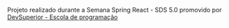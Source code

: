  Projeto realizado durante a Semana Spring React - SDS 5.0 promovido por [DevSuperior - Escola de programação](https://devsuperior.com.br)
 
 
 
 
